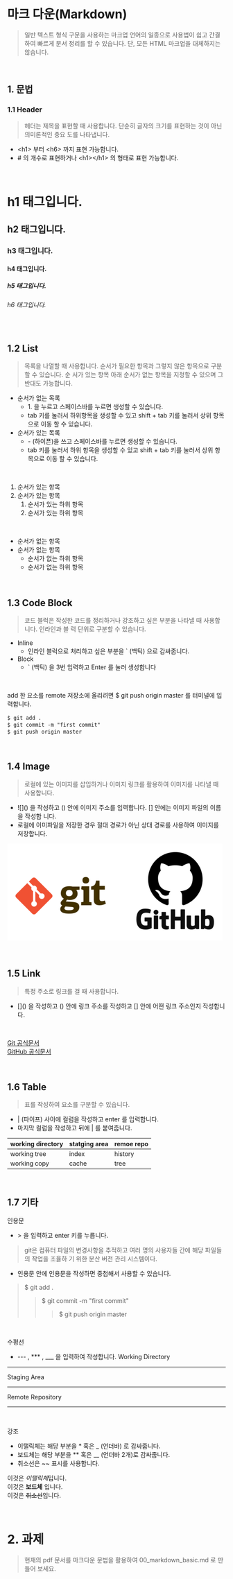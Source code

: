 # 마크 다운(Markdown) 
>일반 텍스트 형식 구문을 사용하는 마크업 언어의 일종으로 사용법이 쉽고 간결하여 빠르게 문서
정리를 할 수 있습니다. 단, 모든 HTML 마크업을 대체하지는 않습니다.

&nbsp;

## 1. 문법
### 1.1 Header
> 헤더는 제목을 표현할 때 사용합니다. 단순히 글자의 크기를 표현하는 것이 아닌 의미론적인 중요
도를 나타냅니다.
- \<h1> 부터 \<h6> 까지 표현 가능합니다.
- \# 의 개수로 표현하거나 \<h1>\</h1> 의 형태로 표현 가능합니다.

&nbsp;

# h1 태그입니다.
## h2 태그입니다.
### h3 태그입니다.
#### h4 태그입니다.
##### h5 태그입니다.
###### h6 태그입니다.

&nbsp;

## 1.2 List
> 목록을 나열할 때 사용합니다. 순서가 필요한 항목과 그렇지 않은 항목으로 구분할 수 있습니다. 순
서가 있는 항목 아래 순서가 없는 항목을 지정할 수 있으며 그 반대도 가능합니다.
- 순서가 없는 목록
    - 1\. 을 누르고 스페이스바를 누르면 생성할 수 있습니다.
    - tab 키를 눌러서 하위항목을 생성할 수 있고 shift + tab 키를 눌러서 상위 항목으로 이동
할 수 있습니다.
- 순서가 있는 목록
    - \- (하이픈)을 쓰고 스페이스바를 누르면 생성할 수 있습니다.
    - tab 키를 눌러서 하위 항목을 생성할 수 있고 shift + tab 키를 눌러서 상위 항목으로 이동
할 수 있습니다.

&nbsp;

1. 순서가 있는 항목
2. 순서가 있는 항목
    1. 순서가 있는 하위 항목
    2. 순서가 있는 하위 항목

&nbsp;

- 순서가 없는 항목
- 순서가 없는 항목
    - 순서가 없는 하위 항목
    - 순서가 없는 하위 항목

&nbsp;

## 1.3 Code Block
> 코드 블럭은 작성한 코드를 정리하거나 강조하고 싶은 부분을 나타낼 때 사용합니다. 인라인과 블
럭 단위로 구분할 수 있습니다.
- Inline
    - 인라인 블럭으로 처리하고 싶은 부분을 ` (백틱) 으로 감싸줍니다.
- Block
    - ` (백틱) 을 3번 입력하고 Enter 를 눌러 생성합니다


&nbsp;

add 한 요소를 remote 저장소에 올리려면 $ git push origin master 를 터미널에 입력합니다.


```
$ git add .
$ git commit -m "first commit"
$ git push origin master
```

&nbsp;

## 1.4 Image
> 로컬에 있는 이미지를 삽입하거나 이미지 링크를 활용하여 이미지를 나타낼 때 사용합니다.
- \!\[]() 을 작성하고 () 안에 이미지 주소를 입력합니다. [] 안에는 이미지 파일의 이름을 작성합
니다.
- 로컬에 이미파일을 저장한 경우 절대 경로가 아닌 상대 경로를 사용하여 이미지를 저장합니다.

![Git_And_Github](../etc/git_and_github.PNG)


&nbsp;

## 1.5 Link
> 특정 주소로 링크를 걸 때 사용합니다.
- \[]() 을 작성하고 () 안에 링크 주소를 작성하고 [] 안에 어떤 링크 주소인지 작성합니다.  

&nbsp;

[Git 공식문서](https://git-scm.com/book/ko/v2)  
[GitHub 공식문서](https://docs.github.com/ko)

&nbsp;

## 1.6 Table
> 표를 작성하여 요소를 구분할 수 있습니다.

- | (파이프) 사이에 컬럼을 작성하고 enter 를 입력합니다.
- 마지막 컬럼을 작성하고 뒤에 | 를 붙여줍니다.

|working directory|statging area|remoe repo|
|------|---|---|
|working tree|index|history|
|working copy|cache|tree|


&nbsp;

## 1.7 기타
인용문
- \> 을 입력하고 enter 키를 누릅니다.
> git은 컴퓨터 파일의 변경사항을 추적하고 여러 명의 사용자들 간에 해당 파일들의 작업을 조율하
기 위한 분산 버전 관리 시스템이다.
- 인용문 안에 인용문을 작성하면 중첩해서 사용할 수 있습니다.
> $ git add .
>> $ git commit -m "first commit"
>>> $ git push origin master

&nbsp;

수평선
- \--- , *** , ___ 을 입력하여 작성합니다.
Working Directory
---
Staging Area
***
Remote Repository
___

&nbsp;

강조
- 이탤릭체는 해당 부분을 * 혹은 _ (언더바) 로 감싸줍니다.
- 보드체는 해당 부분을 ** 혹은 __ (언더바 2개)로 감싸줍니다.
- 취소선은 ~~ 표시를 사용합니다.  

이것은 *이탤릭체*입니다.  
이것은 __보드체__ 입니다.  
이것은 ~~취소선~~입니다.

&nbsp;

# 2. 과제
> 현재의 pdf 문서를 마크다운 문법을 활용하여 00_markdown_basic.md 로 만들어 보세요.


